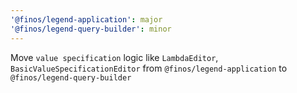 ```yaml
---
'@finos/legend-application': major
'@finos/legend-query-builder': minor
---
```


Move `value specification` logic like `LambdaEditor`, `BasicValueSpecificationEditor` from `@finos/legend-application` to `@finos/legend-query-builder`
